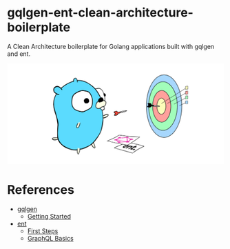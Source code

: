 # gqlgen-ent-clean-architecture-boilerplate

A Clean Architecture boilerplate for Golang applications built with gqlgen and ent.

<img src="./assets/logo.png" />

# References
* [gqlgen](https://gqlgen.com/)
    * [Getting Started](https://gqlgen.com/getting-started/)
* [ent](https://entgo.io/)
    * [First Steps](https://entgo.io/docs/tutorial-setup)
    * [GraphQL Basics](https://entgo.io/docs/tutorial-todo-gql)
